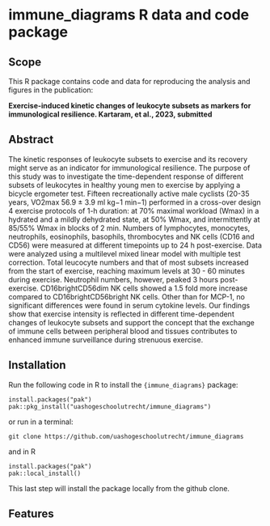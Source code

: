 # immune_diagrams R data and code package

## Scope
This R package contains code and data for reproducing the analysis and figures in the publication:

**Exercise-induced kinetic changes of leukocyte subsets as markers for immunological resilience. Kartaram, et al., 2023, submitted**

## Abstract
The kinetic responses of leukocyte subsets to exercise and its recovery might serve as an indicator for immunological resilience. The purpose of this study was to investigate the time-dependent response of different subsets of leukocytes in healthy young men to exercise by applying a bicycle ergometer test. Fifteen recreationally active male cyclists (20-35 years, VO2max 56.9 ± 3.9 ml kg−1 min−1) performed in a cross-over design 4 exercise protocols of 1-h duration: at 70% maximal workload (Wmax) in a hydrated and a mildly dehydrated state, at 50% Wmax, and intermittently at 85/55% Wmax in blocks of 2 min. Numbers of lymphocytes, monocytes, neutrophils, eosinophils, basophils, thrombocytes and NK cells (CD16 and CD56) were measured at different timepoints up to 24 h post-exercise. Data were analyzed using a multilevel mixed linear model with multiple test correction. Total leucocyte numbers and that of most subsets increased from the start of exercise, reaching maximum levels at 30 - 60 minutes during exercise. Neutrophil numbers, however, peaked 3 hours post-exercise. CD16brightCD56dim NK cells showed a 1.5 fold more increase compared to CD16brightCD56bright NK cells. Other than for MCP-1, no significant differences were found in serum cytokine levels. Our findings show that exercise intensity is reflected in different time-dependent changes of leukocyte subsets and support the concept that the exchange of immune cells between peripheral blood and tissues  contributes to enhanced immune surveillance during strenuous exercise.

## Installation
Run the following code in R to install the `{immune_diagrams}` package:

```
install.packages("pak")
pak::pkg_install("uashogeschoolutrecht/immune_diagrams")
```

or run in a terminal:

```
git clone https://github.com/uashogeschoolutrecht/immune_diagrams
```

and in R

```
install.packages("pak")
pak::local_install()
```
This last step will install the package locally from the github clone.

## Features




